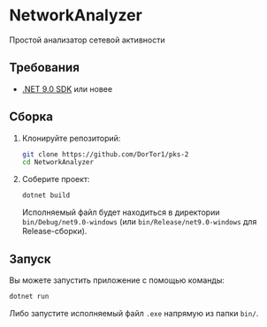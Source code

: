 # NetworkAnalyzer

Простой анализатор сетевой активности

## Требования

*   [.NET 9.0 SDK](https://dotnet.microsoft.com/download/dotnet/9.0) или новее

## Сборка

1.  Клонируйте репозиторий:
    ```bash
    git clone https://github.com/DorTor1/pks-2
    cd NetworkAnalyzer
    ```
2.  Соберите проект:
    ```bash
    dotnet build
    ```
    Исполняемый файл будет находиться в директории `bin/Debug/net9.0-windows` (или `bin/Release/net9.0-windows` для Release-сборки).

## Запуск

Вы можете запустить приложение с помощью команды:

```bash
dotnet run
```

Либо запустите исполняемый файл `.exe` напрямую из папки `bin/`.